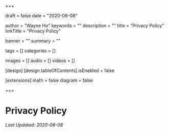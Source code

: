 +++

draft       = false
date        = "2020-06-08"

author      = "Wayne Ho"
keywords    = ""
description = ""
title       = "Privacy Policy"
linkTitle   = "Privacy Policy"

banner      = ""
summary     = ""

tags        = []
categories  = []

images      = []
audio       = []
videos      = []

[design]
    [design.tableOfContents]
        isEnabled = false

[extensions]
    math    = false
    diagram = false

+++

# Privacy Policy

*Last Updated: 2020-06-08*
